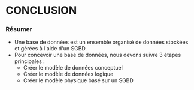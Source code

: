 # CONCLUSION

### Résumer

* Une base de données est un ensemble organisé de données stockées et gérées à l'aide d'un SGBD.
* Pour concevoir une base de données, nous devons suivre 3 étapes principales :
  * Créer le modèle de données conceptuel
  * Créer le modèle de données logique
  * Créer le modèle physique basé sur un SGBD
